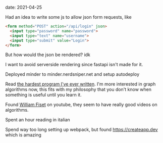 date: 2021-04-25



Had an idea to write some js to allow json form requests, like
```html
<form method="POST" action="/api/login" json>
  <input type="password" name="password">
  <input type="text" name="username">
  <input type="submit" value="Login">
</form>
```
But how would the json be rendered? idk

I want to avoid serverside rendering since fastapi isn't made for it.

Deployed minder to minder.nerdsniper.net and setup autodeploy

Read [the hardest program I've ever written](https://journal.stuffwithstuff.com/2015/09/08/the-hardest-program-ive-ever-written/).
I'm more interested in graph algorithms now, this fits with my philosophy that you don't know when something is useful until you learn it.

Found [William Fiset](https://www.youtube.com/c/WilliamFiset-videos) on youtube, they seem to have really good videos on algorithms.


Spent an hour reading in italian

Spend way too long setting up webpack, but found https://createapp.dev which is amazing





